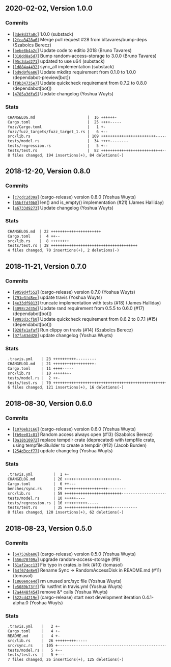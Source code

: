 ## 2020-02-02, Version 1.0.0
### Commits
- [[`3de8d37a0c`](https://github.com/datrs/random-access-disk/commit/3de8d37a0c33bc15874de8870734bbdd07a8b24c)] 1.0.0 (substack)
- [[`2fca3428a6`](https://github.com/datrs/random-access-disk/commit/2fca3428a6ca6e484c5b31c8b62422553641731e)] Merge pull request #28 from bltavares/bump-deps (Szabolcs Berecz)
- [[`bebe8b4a2c`](https://github.com/datrs/random-access-disk/commit/bebe8b4a2c95dcd6d19c54ceb2fe854799af4ea4)] Update code to editio 2018 (Bruno Tavares)
- [[`310dd8a5d7`](https://github.com/datrs/random-access-disk/commit/310dd8a5d79e2edcfbded8cb48a17c5949c6b276)] Bump random-access-storage to 3.0.0 (Bruno Tavares)
- [[`95c3dad271`](https://github.com/datrs/random-access-disk/commit/95c3dad2715ade75c18337bb72f109573c9c08e3)] updated to use u64 (substack)
- [[`1d884a4432`](https://github.com/datrs/random-access-disk/commit/1d884a443232528c2a0a9e03901cb12eca137ac1)] sync_all implementation (substack)
- [[`bd9d0f6a86`](https://github.com/datrs/random-access-disk/commit/bd9d0f6a869d9f8225ae8582a5bfe5db6ca52578)] Update mkdirp requirement from 0.1.0 to 1.0.0 (dependabot-preview[bot])
- [[`f9b34735e7`](https://github.com/datrs/random-access-disk/commit/f9b34735e79020ff2f39bef510026f5cf8bf02b3)] Update quickcheck requirement from 0.7.2 to 0.8.0 (dependabot[bot])
- [[`4785a3dfa5`](https://github.com/datrs/random-access-disk/commit/4785a3dfa5aed164df833eafaeef4edda0dfd2c4)] Update changelog (Yoshua Wuyts)

### Stats
```diff
 CHANGELOG.md                       |  16 ++++++-
 Cargo.toml                         |  25 ++++-----
 fuzz/Cargo.toml                    |   1 +-
 fuzz/fuzz_targets/fuzz_target_1.rs |   6 +--
 src/lib.rs                         | 109 ++++++++++++++++++++++++--------------
 tests/model.rs                     |  34 ++++--------
 tests/regression.rs                |   5 +--
 tests/test.rs                      |  82 +++++++++++++++++++++++++++--
 8 files changed, 194 insertions(+), 84 deletions(-)
```


## 2018-12-20, Version 0.8.0
### Commits
- [[`c7cdc2d39a`](https://github.com/datrs/random-access-disk/commit/c7cdc2d39a7d92103f7125c28d2451ecf6272578)] (cargo-release) version 0.8.0 (Yoshua Wuyts)
- [[`65bffdf0b8`](https://github.com/datrs/random-access-disk/commit/65bffdf0b8ef6d7b37a89b9ef498fb62a24a2e25)] len() and is_empty() implementation (#21) (James Halliday)
- [[`e6733d9273`](https://github.com/datrs/random-access-disk/commit/e6733d92734e42881ca5f90228eef96883b005a7)] Update changelog (Yoshua Wuyts)

### Stats
```diff
 CHANGELOG.md  | 22 ++++++++++++++++++++++
 Cargo.toml    |  4 ++--
 src/lib.rs    |  8 ++++++++
 tests/test.rs | 38 ++++++++++++++++++++++++++++++++++++++
 4 files changed, 70 insertions(+), 2 deletions(-)
```


## 2018-11-21, Version 0.7.0
### Commits
- [[`9059d4f552`](https://github.com/datrs/random-access-disk/commit/9059d4f5524f16f52badff98a92e4b7db308a2d0)] (cargo-release) version 0.7.0 (Yoshua Wuyts)
- [[`791e3fd8ee`](https://github.com/datrs/random-access-disk/commit/791e3fd8ee1fd7af387119e734fd498074fc8c33)] update travis (Yoshua Wuyts)
- [[`4e33df9813`](https://github.com/datrs/random-access-disk/commit/4e33df981357474f1e986e3fef63f5b4397efad0)] truncate implementation with tests (#18) (James Halliday)
- [[`4098c2d35d`](https://github.com/datrs/random-access-disk/commit/4098c2d35dd570d635a890656925ae898e8e9e05)] Update rand requirement from 0.5.5 to 0.6.0 (#17) (dependabot[bot])
- [[`9083d3cfb0`](https://github.com/datrs/random-access-disk/commit/9083d3cfb08069541a146f7e12e6af06c97354c0)] Update quickcheck requirement from 0.6.2 to 0.7.1 (#15) (dependabot[bot])
- [[`928fe1afaf`](https://github.com/datrs/random-access-disk/commit/928fe1afaf95453a00bb7754bb7ff91e08fe5689)] Run clippy on travis (#14) (Szabolcs Berecz)
- [[`07fa83dd28`](https://github.com/datrs/random-access-disk/commit/07fa83dd2882d0b6868378e7a9599572693e035e)] update changelog (Yoshua Wuyts)

### Stats
```diff
 .travis.yml    | 23 ++++++++++---------
 CHANGELOG.md   | 21 ++++++++++++++++++-
 Cargo.toml     | 11 ++++-----
 src/lib.rs     | 10 +++++++-
 tests/model.rs |  2 ++-
 tests/test.rs  | 70 +++++++++++++++++++++++++++++++++++++++++++++++++++++++++++-
 6 files changed, 121 insertions(+), 16 deletions(-)
```


## 2018-08-30, Version 0.6.0
### Commits
- [[`1070eb3166`](https://github.com/datrs/random-access-disk/commits/1070eb31665c3578842997557af292a9e702a033)] (cargo-release) version 0.6.0 (Yoshua Wuyts)
- [[`fb9ee81c81`](https://github.com/datrs/random-access-disk/commits/fb9ee81c81043619ecf6ea3a5d670373248cd677)] Random access always open (#13) (Szabolcs Berecz)
- [[`0a18b10972`](https://github.com/datrs/random-access-disk/commits/0a18b109722c73f7385f77fe7fb7c2d118f7bcae)] replace tempdir crate (deprecated) with tempfile crate, using tempfile::Builder to create a tempdir (#12) (Jacob Burden)
- [[`254d3ccf77`](https://github.com/datrs/random-access-disk/commits/254d3ccf7789e615a46815c0e43f0892aab96eff)] update changelog (Yoshua Wuyts)

### Stats
```diff
 .travis.yml         |  1 +-
 CHANGELOG.md        | 26 ++++++++++++++++++++++++-
 Cargo.toml          |  6 ++---
 benches/sync.rs     | 29 +++++++++++++++++++--------
 src/lib.rs          | 59 +++++++++++++++++++++++++-----------------------------
 tests/model.rs      | 10 +++++----
 tests/regression.rs | 16 ++++++++++-----
 tests/test.rs       | 35 +++++++++++++++++++++-----------
 8 files changed, 120 insertions(+), 62 deletions(-)
```


## 2018-08-23, Version 0.5.0
### Commits
- [[`647536ba06`](https://github.com/datrs/random-access-disk/commits/647536ba06ab55f810c7981e60d68481ec55044c)] (cargo-release) version 0.5.0 (Yoshua Wuyts)
- [[`556d70f09a`](https://github.com/datrs/random-access-disk/commits/556d70f09a0b23cf15107442f9cefec7669ad463)] upgrade random-access-storage (#9)
- [[`61af2acc13`](https://github.com/datrs/random-access-disk/commits/61af2acc135456d39eb05b92e1ad3a20e790e53c)] Fix typo in crates.io link (#10)
 (tomasol)
- [[`64f674e8e9`](https://github.com/datrs/random-access-disk/commits/64f674e8e9b7377b209775e5bf31238f6be213cb)] Rename Sync -> RandomAccessDisk in README.md (#11)
 (tomasol)
- [[`1860e0ce4d`](https://github.com/datrs/random-access-disk/commits/1860e0ce4d8b0de8fce189beaaad549d79b3d40f)] rm unused src/syc file (Yoshua Wuyts)
- [[`e5089b73ff`](https://github.com/datrs/random-access-disk/commits/e5089b73ffc2a75210fa2c2fab52ee0050486ec6)] fix rustfmt in travis.yml (Yoshua Wuyts)
- [[`7a4448f454`](https://github.com/datrs/random-access-disk/commits/7a4448f454bcc57f158d6c360a5d82727a6a74e9)] remove &* calls (Yoshua Wuyts)
- [[`522cd4219e`](https://github.com/datrs/random-access-disk/commits/522cd4219e8bfd37cb3403f1100d6024f5367f2b)] (cargo-release) start next development iteration 0.4.1-alpha.0 (Yoshua Wuyts)

### Stats
```diff
 .travis.yml    |   2 +-
 Cargo.toml     |   4 +-
 README.md      |   4 +-
 src/lib.rs     |  26 +++++++++-----
 src/sync.rs    | 105 +----------------------------------------------------------
 tests/model.rs |   5 +--
 tests/test.rs  |   5 +---
 7 files changed, 26 insertions(+), 125 deletions(-)
```


